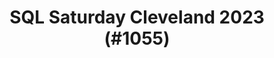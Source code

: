 ---
layout: event
title: "SQL Saturday Cleveland 2023 (#1055)"
subtitle: ""
tags: ["Cleveland", "Ohio", "USA", "physical", "2023", "North America"]
thumb: /assets/img/logos/Just_icon_Color_small.png
comments: false
data: SQLSat1055
testevent: 1
---